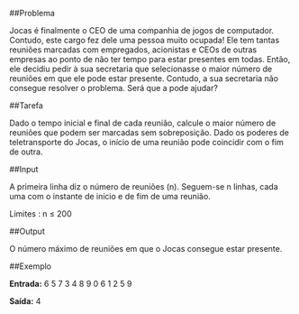 ##Problema 

Jocas é finalmente o CEO de uma companhia de jogos de computador. Contudo, este cargo fez dele uma pessoa muito ocupada! Ele tem tantas reuniões marcadas com empregados, acionistas e CEOs de outras empresas ao ponto de não ter tempo para estar presentes em todas. Então, ele decidiu pedir à sua secretaria que selecionasse o maior número de reuniões em que ele pode estar presente. Contudo, a sua secretaria não consegue resolver o problema. Será que a pode ajudar?


##Tarefa

Dado o tempo inicial e final de cada reunião, calcule o maior número de reuniões que podem ser marcadas sem sobreposição. Dado os poderes de teletransporte do Jocas, o início de uma reunião pode coincidir com o fim de outra.

##Input

A primeira linha diz o número de reuniões (n). Seguem-se n linhas, cada uma com o instante de início e de fim de uma reunião.

Limites : n ≤ 200

##Output

O número máximo de reuniões em que o Jocas consegue estar presente.

##Exemplo

**Entrada:**
6
5 7
3 4
8 9
0 6
1 2
5 9

**Saída:**
4

